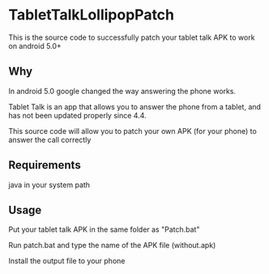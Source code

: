 # TabletTalkLollipopPatch
This is the source code to successfully patch your tablet talk APK to work on android 5.0+

Why
---

In android 5.0 google changed the way answering the phone works. 

Tablet Talk is an app that allows you to answer the phone from a tablet, and has not been updated properly since 4.4.

This source code will allow you to patch your own APK (for your phone) to answer the call correctly

Requirements
------------
java in your system path

Usage
-----
Put your tablet talk APK in the same folder as "Patch.bat"

Run patch.bat and type the name of the APK file (without.apk)

Install the output file to your phone
